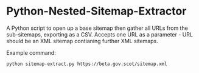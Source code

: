 # Python-Nested-Sitemap-Extractor
A Python script to open up a base sitemap then gather all URLs from the sub-sitemaps, exporting as a CSV. Accepts one URL as a parameter - URL should be an XML sitemap contianing further XML sitemaps.

Example command: 
```
python sitemap-extract.py https://beta.gov.scot/sitemap.xml
```
